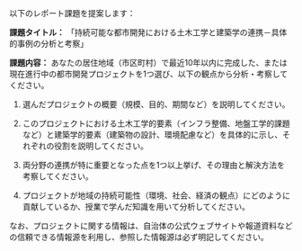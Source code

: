以下のレポート課題を提案します：

**課題タイトル：**
「持続可能な都市開発における土木工学と建築学の連携－具体的事例の分析と考察」

**課題内容：**
あなたの居住地域（市区町村）で最近10年以内に完成した、または現在進行中の都市開発プロジェクトを1つ選び、以下の観点から分析・考察してください。

1. 選んだプロジェクトの概要（規模、目的、期間など）を説明してください。

2. このプロジェクトにおける土木工学的要素（インフラ整備、地盤工学的課題など）と建築学的要素（建築物の設計、環境配慮など）を具体的に示し、それぞれの役割を説明してください。

3. 両分野の連携が特に重要となった点を1つ以上挙げ、その理由と解決方法を考察してください。

4. プロジェクトが地域の持続可能性（環境、社会、経済の観点）にどのように貢献しているか、授業で学んだ知識を用いて分析してください。

なお、プロジェクトに関する情報は、自治体の公式ウェブサイトや報道資料などの信頼できる情報源を利用し、参照した情報源は必ず明記してください。